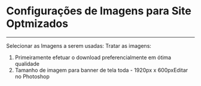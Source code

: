 
# Configurações de Imagens para Site Optmizados #
***
Selecionar as Imagens a serem usadas:
Tratar as imagens:
 1. Primeiramente efetuar o download preferencialmente em ótima qualidade
 2. Tamanho de imagem para banner de tela toda - 1920px x 600pxEditar no Photoshop